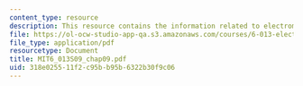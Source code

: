 ```yaml
---
content_type: resource
description: This resource contains the information related to electromagnetic waves.
file: https://ol-ocw-studio-app-qa.s3.amazonaws.com/courses/6-013-electromagnetics-and-applications-spring-2009/318e025511f2c95bb95b6322b30f9c06_MIT6_013S09_chap09.pdf
file_type: application/pdf
resourcetype: Document
title: MIT6_013S09_chap09.pdf
uid: 318e0255-11f2-c95b-b95b-6322b30f9c06
---
```

